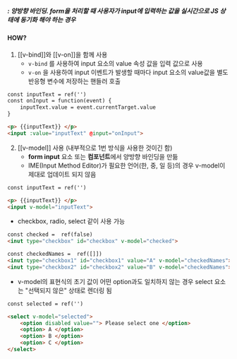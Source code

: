 ##### : 양방향 바인딩. form을 처리할 때 사용자가 input에 입력하는 값을 실시간으로 JS 상태에 동기화 해야 하는 경우
#### HOW?
1. [[v-bind]]와 [[v-on]]을 함께 사용
	+ `v-bind` 를 사용하여 input 요소의 value 속성 값을 입력 값으로 사용 
	+ `v-on` 을 사용하여 input 이벤트가 발생할 때마다 input 요소의 value값을 별도 반응형 변수에 저장하는 핸들러 호출 
``` html
const inputText = ref('')
const onInput = function(event) {
	inputText.value = event.currentTarget.value
}

<p> {{inputText}} </p>
<input :value="inputText" @input="onInput">
```
2. [[v-model]] 사용 (내부적으로 1번 방식을 사용한 것이긴 함)
	+ **form input** 요소 또는 **컴포넌트**에서 양방향 바인딩을 만듦
	+ IME(Input Method Editor)가 필요한 언어(한, 중, 일 등)의 경우 v-model이 제대로 업데이트 되지 않음
``` html
const inputText = ref('')

<p> {{inputText}} </p>
<input v-model="inputText">
```
+ checkbox, radio, select 같이 사용 가능 
``` html 
const checked =  ref(false)
<inut type="checkbox" id="checkbox" v-model="checked">

const checkedNames =  ref([]])
<inut type="checkbox1" id="checkbox1" value="A" v-model="checkedNames">
<inut type="checkbox2" id="checkbox2" value="B" v-model="checkedNames">
```
+ v-model의 표현식의 초기 값이 어떤 option과도 일치하지 않는 경우 select 요소는 "선택되지 않은" 상태로 렌더링 됨
``` html 
const selected = ref('')

<select v-model="selected">
	<option disabled value=""> Please select one </option>
	<option> A </option>
	<option> B </option>
	<option> C </option>
</select>
```

